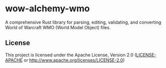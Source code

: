 # wow-alchemy-wmo

A comprehensive Rust library for parsing, editing, validating, and converting World of Warcraft WMO (World Model Object) files.


## License

This project is licensed under the Apache License, Version 2.0 ([LICENSE-APACHE](LICENSE-APACHE) or <http://www.apache.org/licenses/LICENSE-2.0>)
